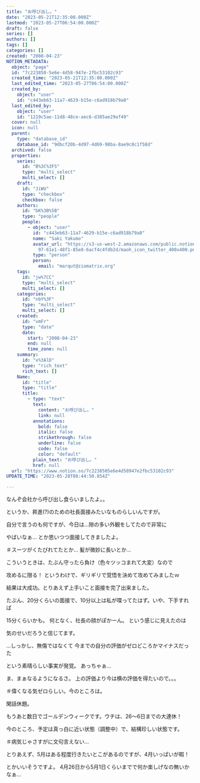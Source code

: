 ```yaml
---
title: "お呼び出し。"
date: "2023-05-21T12:35:00.000Z"
lastmod: "2023-05-27T06:54:00.000Z"
draft: false
series: []
authors: []
tags: []
categories: []
created: "2008-04-23"
NOTION_METADATA:
  object: "page"
  id: "7c223850-5e6e-4d58-947e-2fbc53102c93"
  created_time: "2023-05-21T12:35:00.000Z"
  last_edited_time: "2023-05-27T06:54:00.000Z"
  created_by:
    object: "user"
    id: "c443eb63-11a7-4629-b15e-c6ad918b79a0"
  last_edited_by:
    object: "user"
    id: "1219c5ae-11d8-48ce-aec6-d385ae29af49"
  cover: null
  icon: null
  parent:
    type: "database_id"
    database_id: "9dbcf20b-4d97-4d69-98ba-8ae9c8c1f58d"
  archived: false
  properties:
    series:
      id: "B%3C%3FS"
      type: "multi_select"
      multi_select: []
    draft:
      id: "JiWU"
      type: "checkbox"
      checkbox: false
    authors:
      id: "bK%3B%5B"
      type: "people"
      people:
        - object: "user"
          id: "c443eb63-11a7-4629-b15e-c6ad918b79a0"
          name: "Saki Yakumo"
          avatar_url: "https://s3-us-west-2.amazonaws.com/public.notion-static.com/3ad1c4\
            97-61e1-48f1-85e8-6acf4c4fdb2d/maoh_icon_twitter_400x400.png"
          type: "person"
          person:
            email: "marqut@ziomatrix.org"
    tags:
      id: "jw%7CC"
      type: "multi_select"
      multi_select: []
    categories:
      id: "nbY%3F"
      type: "multi_select"
      multi_select: []
    created:
      id: "vmFr"
      type: "date"
      date:
        start: "2008-04-23"
        end: null
        time_zone: null
    summary:
      id: "x%3AlD"
      type: "rich_text"
      rich_text: []
    Name:
      id: "title"
      type: "title"
      title:
        - type: "text"
          text:
            content: "お呼び出し。"
            link: null
          annotations:
            bold: false
            italic: false
            strikethrough: false
            underline: false
            code: false
            color: "default"
          plain_text: "お呼び出し。"
          href: null
  url: "https://www.notion.so/7c2238505e6e4d58947e2fbc53102c93"
UPDATE_TIME: "2023-05-28T08:44:50.854Z"

---
```

<link rel="stylesheet" href="https://cdn.jsdelivr.net/npm/katex@0.16.2/dist/katex.min.css" integrity="sha384-bYdxxUwYipFNohQlHt0bjN/LCpueqWz13HufFEV1SUatKs1cm4L6fFgCi1jT643X" crossorigin="anonymous">


なんぞ会社から呼び出し食らいましたよ。。


というか、昇進(?)のための社長面接みたいなものらしいんですが。


自分で言うのも何ですが、今日は…隙の多い外観をしてたので非常に


やばいなぁ… とか思いつつ面接してきましたよ。


＃スーツがくたびれてたとか… 髪が微妙に長いとか…


こういうときは、たぶん守ったら負け（色々ツッコまれて大変）なので


攻めるに限る！ というわけで、ギリギリで覚悟を決めて攻めてみましたｗ


結果は大成功。とりあえず上手いこと面接を完了出来ました。


たぶん、20分くらいの面接で、10分以上は私が喋ってたはず。いや、下手すれば


15分くらいかも。 何となく、社長の顔がぽかーん。 という感じに見えたのは


気のせいだろうと信じてます。


…しっかし、無傷ではなくて 今までの自分の評価がゼロどころかマイナスだった


という素晴らしい事実が発覚。 あっちゃぁ…


ま、まぁなるようになるさ。 上の評価より今は横の評価を得たいので。。。


＃偉くなる気ゼロらしい。今のところは。


閑話休題。


もうあと数日でゴールデンウィークです。ウチは、26～6日までの大連休！


今のところ、予定は真っ白に近い状態（調整中）で、結構珍しい状態です。


＃病気じゃさすがに文句言えない…


とりあえず、5月はある程度行きたいとこがあるのですが、4月いっぱいが暇！


とかいいそうですよ。 4月26日から5月1日くらいまでで何か楽しげなの無いかなぁ…

